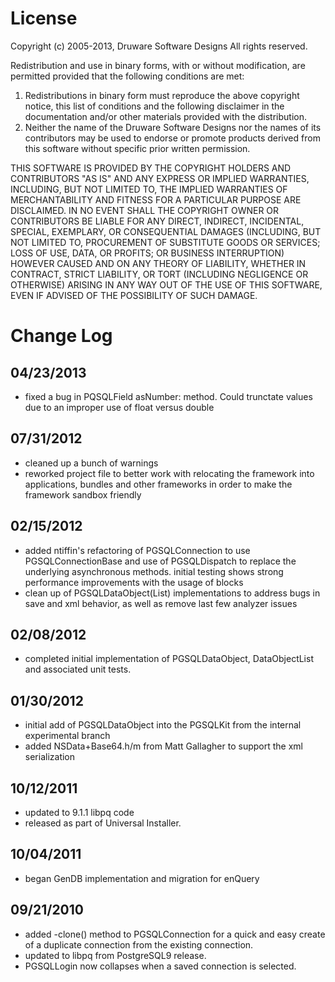 


# License

Copyright (c) 2005-2013, Druware Software Designs
All rights reserved.

Redistribution and use in binary forms, with or without modification, are 
permitted provided that the following conditions are met:

1. Redistributions in binary form must reproduce the above copyright notice, 
this list of conditions and the following disclaimer in the documentation 
and/or other materials provided with the distribution. 
2. Neither the name of the Druware Software Designs nor the names of its 
contributors may be used to endorse or promote products derived from this 
software without specific prior written permission.

THIS SOFTWARE IS PROVIDED BY THE COPYRIGHT HOLDERS AND CONTRIBUTORS "AS IS" 
AND ANY EXPRESS OR IMPLIED WARRANTIES, INCLUDING, BUT NOT LIMITED TO, THE 
IMPLIED WARRANTIES OF MERCHANTABILITY AND FITNESS FOR A PARTICULAR PURPOSE 
ARE DISCLAIMED. IN NO EVENT SHALL THE COPYRIGHT OWNER OR CONTRIBUTORS BE 
LIABLE FOR ANY DIRECT, INDIRECT, INCIDENTAL, SPECIAL, EXEMPLARY, OR 
CONSEQUENTIAL DAMAGES (INCLUDING, BUT NOT LIMITED TO, PROCUREMENT OF 
SUBSTITUTE GOODS OR SERVICES; LOSS OF USE, DATA, OR PROFITS; OR BUSINESS 
INTERRUPTION) HOWEVER CAUSED AND ON ANY THEORY OF LIABILITY, WHETHER IN 
CONTRACT, STRICT LIABILITY, OR TORT (INCLUDING NEGLIGENCE OR OTHERWISE) 
ARISING IN ANY WAY OUT OF THE USE OF THIS SOFTWARE, EVEN IF ADVISED OF 
THE POSSIBILITY OF SUCH DAMAGE.

# Change Log

## 04/23/2013
* fixed a bug in PQSQLField asNumber: method.  Could trunctate values due to 
  an improper use of float versus double

## 07/31/2012
* cleaned up a bunch of warnings
* reworked project file to better work with relocating the framework into 
  applications, bundles and other frameworks in order to make the framework
  sandbox friendly

## 02/15/2012
* added ntiffin's refactoring of PGSQLConnection to use PGSQLConnectionBase 
  and use of PGSQLDispatch to replace the underlying asynchronous methods. 
  initial testing shows strong performance improvements with the usage of 
  blocks
* clean up of PGSQLDataObject(List) implementations to address bugs in save and
  xml behavior, as well as remove last few analyzer issues

## 02/08/2012
* completed initial implementation of PGSQLDataObject, DataObjectList and 
  associated unit tests.

## 01/30/2012
* initial add of PGSQLDataObject into the PGSQLKit from the internal 
  experimental branch
* added NSData+Base64.h/m from Matt Gallagher to support the xml serialization

## 10/12/2011
* updated to 9.1.1 libpq code
* released as part of Universal Installer.

## 10/04/2011
* began GenDB implementation and migration for enQuery

## 09/21/2010
* added -clone() method to PGSQLConnection for a quick and easy create of a 
duplicate connection from the existing connection.
* updated to libpq from PostgreSQL9 release.
* PGSQLLogin now collapses when a saved connection is selected.

